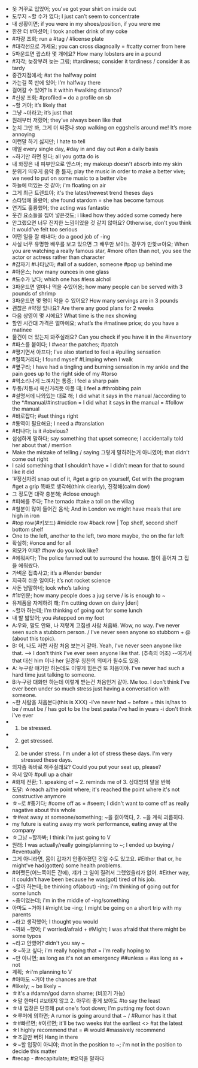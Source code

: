 * 옷 거꾸로 입었어; you've got your shirt on inside out
* 도무지 ~할 수가 없다; I just can’t seem to concentrate
* 내 상황이면; if you were in my shoes/position, if you were me
* 한잔 더 #마셨어; I took another drink of my coke
* #차량 조회; run a #tag / #license plate
* #대각선으로 가세요; you can cross diagnoally = #catty corner from here
* 5파운드면 랍스타 몇 개에요? How many lobsters are in a pound
* #지각; 늦장부려 늦는 그림; #tardiness; consider it tardiness / consider it as tardy
* 중간지점에서; #at the halfway point
* 가는길 쪽 반에 있어; I’m halfway there
* 걸어갈 수 있어? Is it within #walking distance?
* #신상 조회; #profiled = do a profile on sb
* ~할 거야; it’s likely that
* 그냥 ~더라고; it’s just that
* 원래부터 저랬어; they’ve always been like that
* 눈치 그만 봐, 그게 더 짜증나             	 stop walking on eggshells around me! It’s more annoying
* 이런말 하기 싫지만; I hate to tell
* 매일                                                       	 every single day, #day in and day out #on a daily basis
* ~하기만 하면 된다; all you gotta do is
* 내 화장은 내 피부안으로 안스며; my makeup doesn't absorb into my skin
* 분위기 띄우게 음악 좀 틀자; play the music in order to make a better vive; we need to put on some music to a better vibe
* 하늘에 떠있는 것 같아; i'm floating on air
* 그게 최근 트렌드야; it's the latest/newest trend theses days
* 스타덤에 올랐어; she found stardom = she has become famous
* 연기도 훌륭했어; the acting was fantastic
* 웃긴 요소들을 집어 넣은것도; i liked how they added some comedy here
* 안그랬으면 너무 진지한 느낌이었을 것 같지 않아요? Otherwise, don't you think it would've felt too serious
* 어떤 일을 잘 해내다; do a good job of -ing
* 사실 너무 유명한 배우를 보고 있으면 그 배우만 보이느 경우가 만핮ㄶ아요; When you are watching a really famous star, #more often than not, you see the actor or actress rather than character
* #갑자기 #나타났따; #all of a sudden, someone #pop up behind me
* #아운스; how many ounces in one glass
* #도수가 낮다; which one has #less alchol
* 3파운드면 얼마나 먹을 수있어용; how many people can be served with 3 pounds of shrimp
* 3파운드면 몇 명이 먹을 수 있어요? How many servings are in 3 pounds
* 괜찮은 #약정 있나요? Are there any good plans for 2 weeks
* 다음 상영이 몇 시에요? What time is the nex showing
* 할인 시간대 가격은 얼마에요; what’s the #matinee price; do you have a matinee
* 물건이 더 있는지 봐주실래요? Can you check if you have it in the #inventory
* #파스를 붙이다; I #wear the patches; #patch
* #떙기면서 아프다; I’ve also started to feel a #pulling sensation
* #절뚝거리다; I found myself #Limping when I walk
* #옆구리;  I have had a tingling and burning sensation in my ankle and the pain goes up to the right side of my #torso
* #억소리나게 느껴지는 통증; I feel a sharp pain
* 두통/치통시 욱신거리듯 아플 때; I feel a #throbbing pain
* #설명서에 나와있는 대로 해; I did what it says in the manual /according to the *#manual/#instruction = I did what it says in the manual = #follow the manual
* #바로잡다; #set things right
* #통역이 필요해요; I need a #translation
* #티나다; is it #obvious?
* 섭섭하게 말하다; say something that upset someone; I accidentally told her about that / mention
*  Make the mistake of telling / saying 그렇게 말하려는거 아니였어; that didn’t come out right
* I said something that I shouldn’t have = I didn’t mean for that to sound like it did
* ‘#정신차려  snap out of it, #get a grip on yourself, Get with the program #get a grip 똑바로 생각해(think clearly), 진정해(calm dow)         	
* 그 정도면 대략 충분해; #close enough
* #피해를 주다; The tornado #take a toll on the villag
* #철분이 많이 들어간 음식; And in London we might have meals that are high in iron
* #top row(#키보드) #middle row #back row | Top shelf, second shelf bottom shelf
* One to the left, another to the left, two more maybe, the on the far left
* 확실히; #once and for all
* 외모가 어때? #how do you look like?
* #에워싸다; The police fanned out to surround the house.  찰이 흩어져 그 집을 에워쌌다.
* 가벼운 접촉사고; it’s a #fender bender
* 지극히 쉬운 일이다; it’s not rocket science
* 사돈 남말하네; look who’s talking
* #1#인분; how many people does a jug serve / is is enough to ~
* 유제품을 자제하려 해; I’m cutting down on dairy |deri]
* ~할까 하는데; I’m thinking of going out for some lunch
* 내 발 밟았어; you #stepped on my foot
* A:우와, 말도 안돼, 나 저렇게 고집센 사람 처음봐. Wow, no way. I've never seen such a stubborn person. / I've never seen anyone so stubborn + @ (about this topic).
* B: 어, 나도 저런 사람 처음 보는거 같아. Yeah, I've never seen anyone like that. --> I don't think I've ever seen anyone like that. (추측의 어조) --여기서 that 대신 him 이나 her 일경우 칭찬의 의미가 될수도 있음.
* A: 누구랑 얘기만 하는데도 이렇게 힘든건 또 처음이야. I've never had such a hard time just talking to someone.
* B:누구랑 대화만 하는데 이렇게 받는건 처음인거 같아. Me too. I don't think I've ever been under so much stress just having a conversation with someone.
* ~한 사람을 처음본다(this is XXX)
-i've never had ~ before = this is/has to be / must be / has got to be the best pasta i've had in years
-i don't think i've ever
* 1. be stressed.
* 2. get stressed.
* 2. be under stress. I'm under a lot of stress these days. I'm very stressed these days.﻿
* 의자좀 똑바로 해주실래요? Could you put your seat up, please?
* 와서 앉아 #pull up a chair
* #화제 전환; 1. speaking of ~ 2. reminds me of 3. 상대방의 말을 반복
* 도달: ☆reach a/the point where; it's reached the point where it's not constructive anymore
* ☆~로 #풍기다; #come off as = #seem; I didn't want to come off as really nagative about this whole
* ☆#eat away at someone/something; ~을 갉아먹다, 2. ~을 계쇡 괴롭히다.
* my future is eating away my work performance, eating away at the company
* ☆그냥 ~할까봐; I think i'm just going to V
* 원래: I was actually/really going/planning to ~; I ended up buying / #eventually
* 그게 아니라면, 몸이 갑자기 안좋아졌던 것일 수도 있고요.
#Either that or, he might've had(gotten) some health problems.
* #어쨋든(어느쪽이든 간에), 걔가 그 일이 질려서 그랬었을리가 없어.
#Either way, it couldn't have been because he was(got) tired of his job.﻿
* ~할까 하는데; be thinking of(about) -ing; i'm thinking of going out for some lunch
* ~중이었는데; i'm in the middle of -ing/something
* 아마도 ~거야 I #might be -ing; I might be going on a short trip with my parents
* ~라고 생각했어; I thought you would
* ~까봐 ~했어; i' worried/afraid + #Might; I was afraid that there might be some typos
* ~라고 안했어? didn't you say ~
* ☆~하고 싶다; i'm really hoping that = i'm really hoping to
* ~만 아니면; as long as it's not an emergency ##unless = #as long as + not
* 계획; ☆i'm planning to V
* #아마도 ~거야   the chances are that
* #likely; ~ be likely ~
* ☆it's a #damn/god damn shame; (비꼬기 가능)
* ☆말 한마디 #보태지 않고 2. 아무리 좋게 보아도 #to say the least
* ☆내 입장은 단호해  put one's foot down; I'm putting my foot down
* ☆루머에 의하면; A rumor is going around that ~   / #Rumor has it that
* ☆#빠르면; #이르면; it'll be two weeks #at the earliest <> #at the latest
* ☆I highly recommend that = #i would #massively recommend
* ☆조금만 버텨    Hang in there
* ☆~할 입장이 아니야; #not in the position to ~; i'm not in the position to decide this matter
* #recap - #recapitulate; #요약을 말하다
